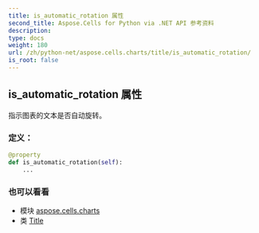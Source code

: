 ```yaml
---
title: is_automatic_rotation 属性
second_title: Aspose.Cells for Python via .NET API 参考资料
description:
type: docs
weight: 180
url: /zh/python-net/aspose.cells.charts/title/is_automatic_rotation/
is_root: false
---
```

## is_automatic_rotation 属性

指示图表的文本是否自动旋转。
### 定义：
```python
@property
def is_automatic_rotation(self):
    ...
```

### 也可以看看
* 模块 [aspose.cells.charts](../../)
* 类 [Title](/cells/zh/python-net/aspose.cells.charts/title)
